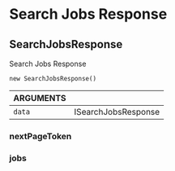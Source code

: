 <!-- Generated automatically. Update this documentation by updating the source code. -->

# Search Jobs Response

## SearchJobsResponse

Search Jobs Response

`new SearchJobsResponse()`

<div class="method-list">
  <table>
    <thead>
      <tr>
        <th class="title">ARGUMENTS</th>
        <th></th>
      </tr>
    </thead>
    <tbody>
      <tr>
        <td class="param">
          <code>data</code>
        </td>
        <td>
            <div class="type">ISearchJobsResponse</div>
        </td>
      </tr>
    </tbody>
  </table>
</div>

### nextPageToken

### jobs
